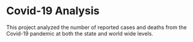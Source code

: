 # Covid-19 Analysis 
This project analyzed the number of reported cases and deaths from the Covid-19 pandemic at both the state and world wide levels. 

